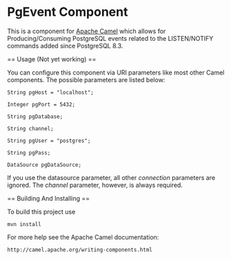 PgEvent Component 
=================

This is a component for [Apache Camel](http://camel.apache.org/) which allows
for Producing/Consuming PostgreSQL events related to the LISTEN/NOTIFY commands
added since PostgreSQL 8.3.

== Usage (Not yet working) ==

You can configure this component via URI parameters like most other Camel 
components. The possible parameters are listed below:

    String pgHost = "localhost";
    
    Integer pgPort = 5432;
    
    String pgDatabase;
    
    String channel;
    
    String pgUser = "postgres";
    
    String pgPass;
    
    DataSource pgDataSource;

If you use the datasource parameter, all other *connection* parameters are 
ignored. The *channel* parameter, however, is always required.

== Building And Installing ==

To build this project use

    mvn install

For more help see the Apache Camel documentation:

    http://camel.apache.org/writing-components.html